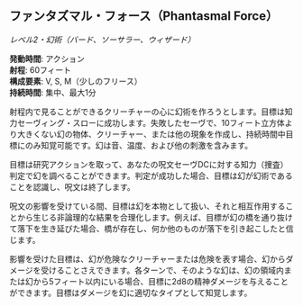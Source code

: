 ## ファンタズマル・フォース（Phantasmal Force）
*レベル2・幻術（バード、ソーサラー、ウィザード）*

**発動時間**: アクション  
**射程**: 60フィート  
**構成要素**: V, S, M（少しのフリース）  
**持続時間**: 集中、最大1分

射程内で見ることができるクリーチャーの心に幻術を作ろうとします。目標は知力セーヴィング・スローに成功します。失敗したセーヴで、10フィート立方体より大きくない幻の物体、クリーチャー、または他の現象を作成し、持続時間中目標にのみ知覚可能です。幻は音、温度、および他の刺激を含みます。

目標は研究アクションを取って、あなたの呪文セーヴDCに対する知力（捜査）判定で幻を調べることができます。判定が成功した場合、目標は幻が幻術であることを認識し、呪文は終了します。

呪文の影響を受けている間、目標は幻を本物として扱い、それと相互作用することから生じる非論理的な結果を合理化します。例えば、目標が幻の橋を通り抜けて落下を生き延びた場合、橋が存在し、何か他のものが落下を引き起こしたと信じます。

影響を受けた目標は、幻が危険なクリーチャーまたは危険を表す場合、幻からダメージを受けることさえできます。各ターンで、そのような幻は、幻の領域内または幻から5フィート以内にいる場合、目標に2d8の精神ダメージを与えることができます。目標はダメージを幻に適切なタイプとして知覚します。